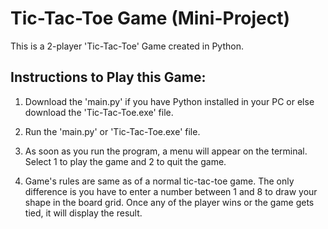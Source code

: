# Tic-Tac-Toe Game (Mini-Project)

This is a 2-player 'Tic-Tac-Toe' Game created in Python.

## Instructions to Play this Game:

1) Download the 'main.py' if you have Python installed in your PC or else download the 'Tic-Tac-Toe.exe' file.

2) Run the 'main.py' or 'Tic-Tac-Toe.exe' file.

3) As soon as you run the program, a menu will appear on the terminal. Select 1 to play the game and 2 to quit the game.

4) Game's rules are same as of a normal tic-tac-toe game. The only difference is you have to enter a number between 1 and 8 to draw your shape in the board grid. Once any of the player wins or the game gets tied, it will display the result.
